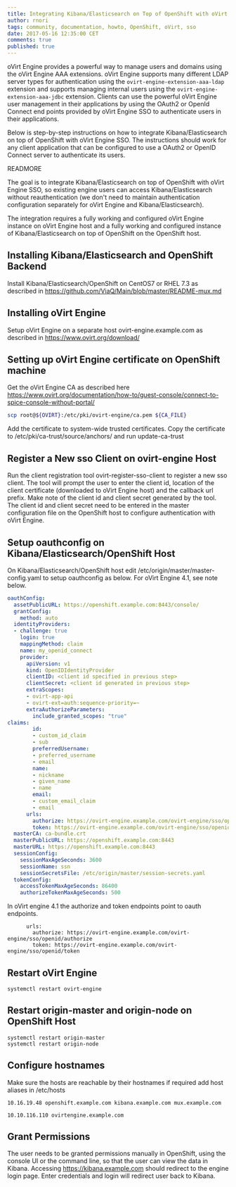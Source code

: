 ```yaml
---
title: Integrating Kibana/Elasticsearch on Top of OpenShift with oVirt Engine SSO
author: rnori
tags: community, documentation, howto, OpenShift, oVirt, sso
date: 2017-05-16 12:35:00 CET
comments: true
published: true
---
```


oVirt Engine provides a powerful way to manage users and domains using the oVirt Engine AAA extensions. oVirt Engine supports many different LDAP server types for authentication using the `ovirt-engine-extension-aaa-ldap` extension and supports managing internal users using the `ovirt-engine-extension-aaa-jdbc` extension. Clients can use the powerful oVirt Engine user management in their applications by using the OAuth2 or OpenId Connect end points provided by oVirt Engine SSO to authenticate users in their applications. 

Below is step-by-step instructions on how to integrate Kibana/Elasticsearch on top of OpenShift with oVirt Engine SSO. The instructions should work for any client application that can be configured to use a OAuth2 or OpenID Connect server to authenticate its users.

READMORE

The goal is to integrate Kibana/Elasticsearch on top of OpenShift with oVirt Engine SSO, so existing engine users can access Kibana/Elasticsearch without reauthentication (we don't need to maintain authentication configuration separately for oVirt Engine and Kibana/Elasticsearch).

The integration requires a fully working and configured oVirt Engine instance on oVirt Engine host and a fully working and configured instance of Kibana/Elasticsearch on top of OpenShift on the OpenShift host.

## Installing Kibana/Elasticsearch and OpenShift Backend

Install Kibana/Elasticsearch/OpenShift on CentOS7 or RHEL 7.3 as described in https://github.com/ViaQ/Main/blob/master/README-mux.md

## Installing oVirt Engine

Setup oVirt Engine on a separate host ovirt-engine.example.com as described in https://www.ovirt.org/download/

## Setting up oVirt Engine certificate on OpenShift machine

Get the oVirt Engine CA as described here https://www.ovirt.org/documentation/how-to/guest-console/connect-to-spice-console-without-portal/

```sh
scp root@${OVIRT}:/etc/pki/ovirt-engine/ca.pem ${CA_FILE}
```

Add the certificate to system-wide trusted certificates. Copy the certificate to /etc/pki/ca-trust/source/anchors/ and run update-ca-trust

## Register a New sso Client on ovirt-engine Host

Run the client registration tool ovirt-register-sso-client to register a new sso client. The tool will prompt the user to enter the client id, location of the client certificate (downloaded to oVirt Engine host) and the callback url prefix. Make note of the client id and client secret generated by the tool. The client id and client secret need to be entered in the master configuration file on the OpenShift host to configure authentication with oVirt Engine.

## Setup oauthconfig on Kibana/Elasticsearch/OpenShift Host 

On Kibana/Elasticsearch/OpenShift host edit /etc/origin/master/master-config.yaml to setup oauthconfig as below. For oVirt Engine 4.1, see note below.

```yaml
oauthConfig:
  assetPublicURL: https://openshift.example.com:8443/console/
  grantConfig:
    method: auto
  identityProviders:
  - challenge: true
    login: true
    mappingMethod: claim
    name: my_openid_connect
    provider:
      apiVersion: v1
      kind: OpenIDIdentityProvider
      clientID: <client id specified in previous step>
      clientSecret: <client id generated in previous step>
      extraScopes:
      - ovirt-app-api
      - ovirt-ext=auth:sequence-priority=~
      extraAuthorizeParameters:
        include_granted_scopes: "true"
claims:
        id:
        - custom_id_claim
        - sub
        preferredUsername:
        - preferred_username
        - email
        name:
        - nickname
        - given_name
        - name
        email:
        - custom_email_claim
        - email
      urls:
        authorize: https://ovirt-engine.example.com/ovirt-engine/sso/openid/authorize
        token: https://ovirt-engine.example.com/ovirt-engine/sso/openid/token
  masterCA: ca-bundle.crt
  masterPublicURL: https://openshift.example.com:8443
  masterURL: https://openshift.example.com:8443
  sessionConfig:
    sessionMaxAgeSeconds: 3600
    sessionName: ssn
    sessionSecretsFile: /etc/origin/master/session-secrets.yaml
  tokenConfig:
    accessTokenMaxAgeSeconds: 86400
    authorizeTokenMaxAgeSeconds: 500
```

In oVirt engine 4.1 the authorize and token endpoints point to oauth endpoints.

```
      urls:
        authorize: https://ovirt-engine.example.com/ovirt-engine/sso/openid/authorize
        token: https://ovirt-engine.example.com/ovirt-engine/sso/openid/token
```
        
## Restart oVirt Engine

```ssh
systemctl restart ovirt-engine
```

## Restart origin-master and origin-node on OpenShift Host

```ssh
systemctl restart origin-master
systemctl restart origin-node
```

## Configure hostnames

Make sure the hosts are reachable by their hostnames if required add host aliases in /etc/hosts

```config
10.16.19.48 openshift.example.com kibana.example.com mux.example.com

10.10.116.110 ovirtengine.example.com
```

## Grant Permissions

The user needs to be granted permissions manually in OpenShift, using the console UI or the command line, so that the user can view the data in Kibana. Accessing https://kibana.example.com should redirect to the engine login page. Enter credentials and login will redirect user back to Kibana.
